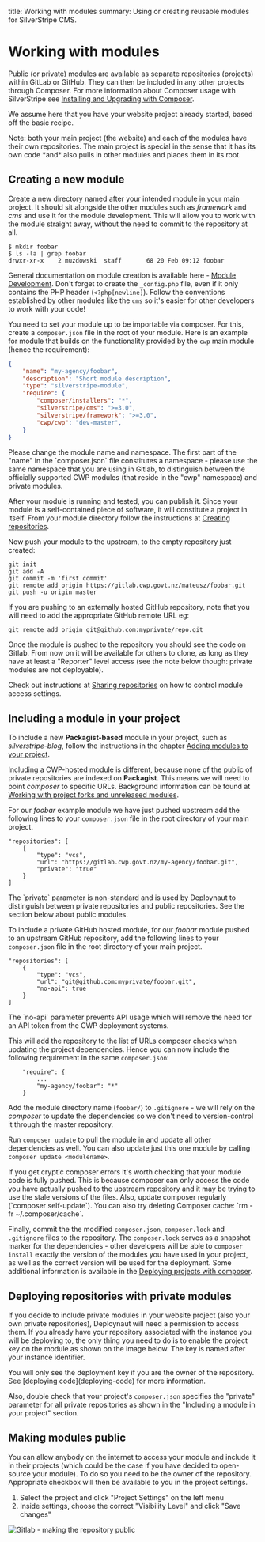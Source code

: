 title: Working with modules
summary: Using or creating reusable modules for SilverStripe CMS.

# Working with modules

Public (or private) modules are available as separate repositories (projects) within GitLab or GitHub. They can then be included in any other projects through Composer. For more information about Composer usage with SilverStripe see [Installing and Upgrading with Composer](https://docs.silverstripe.org/en/3.2/getting_started/composer/).

We assume here that you have your website project already started, based off the basic recipe.

<div class="hint" markdown='1'>
Note: both your main project (the website) and each of the modules have their own repositories. The main project is
special in the sense that it has its own code *and* also pulls in other modules and places them in its root.
</div>

## Creating a new module

Create a new directory named after your intended module in your main project. It should sit alongside the other modules
such as *framework* and *cms* and use it for the module development. This will allow you to work with the module
straight away, without the need to commit to the repository at all.

	$ mkdir foobar
	$ ls -la | grep foobar
	drwxr-xr-x    2 muzdowski  staff       68 20 Feb 09:12 foobar

General documentation on module creation is available here - [Module
Development](https://docs.silverstripe.org/en/3.2/developer_guides/extending/modules/). Don't forget to create the
`_config.php` file, even if it only contains the PHP header (`<?php[newline]`). Follow the conventions established by
other modules like the `cms` so it's easier for other developers to work with your code!

You need to set your module up to be importable via composer. For this, create a `composer.json` file in the root of
your module. Here is an example for module that builds on the functionality provided by the `cwp` main module (hence the
requirement):

```json
{
	"name": "my-agency/foobar",
	"description": "Short module description",
	"type": "silverstripe-module",
	"require": {
		"composer/installers": "*",
		"silverstripe/cms": ">=3.0",
		"silverstripe/framework": ">=3.0",
		"cwp/cwp": "dev-master",
	}
}
```

<div class="notice" markdown='1'>
Please change the module name and namespace. The first part of the "name" in the `composer.json` file constitutes a
namespace - please use the same namespace that you are using in Gitlab, to distinguish between the officially supported
CWP modules (that reside in the "cwp" namespace) and private modules.
</div>

After your module is running and tested, you can publish it. Since your module is a self-contained piece of software, it
will constitute a project in itself. From your module directory follow the instructions at [Creating repositories](/how_tos/creating_repositories).

Now push your module to the upstream, to the empty repository just created:

	git init
	git add -A
	git commit -m 'first commit'
	git remote add origin https://gitlab.cwp.govt.nz/mateusz/foobar.git
	git push -u origin master

<div class="notice" markdown='1'>
If you are pushing to an externally hosted GitHub repository, note that you will need to add the appropriate GitHub remote URL eg:
</div>

	git remote add origin git@github.com:myprivate/repo.git

Once the module is pushed to the repository you should see the code on Gitlab. From now on it will be available for
others to clone, as long as they have at least a "Reporter" level access (see the note below though: private modules are
not deployable).

Check out instructions at [Sharing repositories](/how_tos/sharing_projects) on how to control module access
settings.

## Including a module in your project

To include a new **Packagist-based** module in your project, such as *silverstripe-blog*, follow the instructions in the
chapter [Adding modules to your
project](https://docs.silverstripe.org/en/3.2/getting_started/composer/#adding-modules-to-your-project).

Including a CWP-hosted module is different, because none of the public of private repositories are indexed on
**Packagist**. This means we will need to point *composer* to specific URLs. Background information can be found at
[Working with project forks and unreleased
modules](https://docs.silverstripe.org/en/3.2/getting_started/composer/#working-with-project-forks-and-unreleased-modules).

For our *foobar* example module we have just pushed upstream add the following lines to your `composer.json` file in the
root directory of your main project.

	"repositories": [
		{
			"type": "vcs",
			"url": "https://gitlab.cwp.govt.nz/my-agency/foobar.git",
			"private": "true"
		}
	]

<div class="notice" markdown='1'>
The `private` parameter is non-standard and is used by Deploynaut to distinguish between private repositories and
public repositories. See the section below about public modules.
</div>

To include a private GitHub hosted module, for our *foobar* module pushed to an upstream GitHub repository, add the following lines to your `composer.json` file in the root directory of your main project.

	"repositories": [
		{
			"type": "vcs",
			"url": "git@github.com:myprivate/foobar.git",
			"no-api": true
		}
	]

<div class="notice" markdown='1'>
The `no-api` parameter prevents API usage which will remove the need for an API token from the CWP deployment systems.
</div>

This will add the repository to the list of URLs composer checks when updating the project dependencies. Hence you can
now include the following requirement in the same `composer.json`:

```
	"require": {
		...
		"my-agency/foobar": "*"
	}
```

Add the module directory name (`foobar/`) to `.gitignore` - we will rely on the *composer* to update the dependencies so
we don't need to version-control it through the master repository.

Run `composer update` to pull the module in and update all other dependencies as well. You can also update just this one
module by calling `composer update <modulename>`.

<div class="notice" markdown='1'>
If you get cryptic composer errors it's worth checking that your module code is fully pushed. This is because composer
can only access the code you have actually pushed to the upstream repository and it may be trying to use the stale
versions of the files. Also, update composer regularly (`composer self-update`). You can also try deleting Composer
cache: `rm -fr ~/.composer/cache`.
</div>

Finally, commit the the modified `composer.json`, `composer.lock`  and `.gitignore` files to the repository. The
`composer.lock` serves as a snapshot marker for the dependencies - other developers will be able to `composer install`
exactly the version of the modules you have used in your project, as well as the correct version will be used for the
deployment. Some additional information is available in the [Deploying projects with
composer](https://docs.silverstripe.org/en/3.2/getting_started/composer/#deploying-projects-with-composer).

## Deploying repositories with private modules

If you decide to include private modules in your website project (also your own private repositories), Deploynaut
will need a permission to access them. If you already have your repository associated with the instance you will be
deploying to, the only thing you need to do is to enable the project key on the module as shown on the image below. The
key is named after your instance identifier.

<div class="notice" markdown='1'>
You will only see the deployment key if you are the owner of the repository. See [deploying code](deploying-code) for
more information.
</div>

Also, double check that your project's `composer.json` specifies the "private" parameter for all private repositories as
shown in the "Including a module in your project" section.

## Making modules public

You can allow anybody on the internet to access your module and include it in their projects (which could be the case if
you have decided to open-source your module). To do so you need to be the owner of the repository. Appropriate checkbox
will then be available to you in the project settings.

1. Select the project and click "Project Settings" on the left menu
2. Inside settings, choose the correct "Visibility Level" and click "Save changes"

![Gitlab - making the repository public](/_images/gitlab-making-repository-public.jpg)
